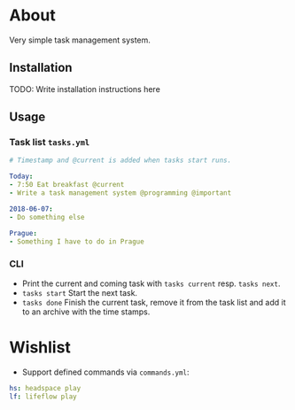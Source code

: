 # About

Very simple task management system.

## Installation

TODO: Write installation instructions here

## Usage

### Task list `tasks.yml`

```yaml
# Timestamp and @current is added when tasks start runs.

Today:
- 7:50 Eat breakfast @current
- Write a task management system @programming @important

2018-06-07:
- Do something else

Prague:
- Something I have to do in Prague
```

### CLI

- Print the current and coming task with `tasks current` resp. `tasks next`.
- `tasks start` Start the next task.
- `tasks done` Finish the current task, remove it from the task list and add it to an archive with the time stamps.

# Wishlist

- Support defined commands via `commands.yml`:
```yaml
hs: headspace play
lf: lifeflow play
```
